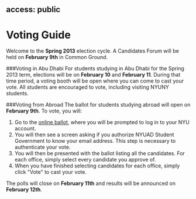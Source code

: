 access: public
---
Voting Guide
===

Welcome to the **Spring 2013** election cycle. A Candidates Forum will be held on **February 9th** in Common Ground.

###Voting in Abu Dhabi
For students studying in Abu Dhabi for the Spring 2013 term, elections will be on **February 10** and **February 11**.
During that time period, a voting booth will be open where you can come to cast your vote.
All students are encouraged to vote, including visiting NYUNY students.

###Voting from Abroad
The ballot for students studying abroad will open on **February 9th**. To vote, you will:

1. Go to the [online ballot](http://voting.sg.nyuad.org), where you will be prompted to log in to your NYU account.
2. You will then see a screen asking if you authorize NYUAD Student Government to know your email address. This step is necessary to authenticate your vote.
3. You will then be presented with the ballot listing all the candidates. For each office, simply select every candidate you approve of.
4. When you have finished selecting candidates for each office, simply click "Vote" to cast your vote.

The polls will close on **February 11th** and results will be announced on **February 12th**.
